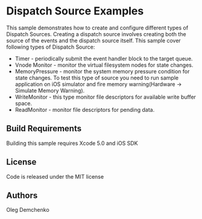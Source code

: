 Dispatch Source Examples
==============

This sample demonstrates how to create and configure different types of Dispatch Sources. Creating a dispatch source involves creating both the source of the events and the dispatch source itself. This sample cover following types of Dispatch Source:

* Timer - periodically submit the event handler block to the target queue.
* Vnode Monitor - monitor the virtual filesystem nodes for state changes.
* MemoryPressure - monitor the system memory pressure condition for state changes. To test this type of source you need to run sample application on iOS simulator and fire memory warning(Hardware -> Simulate Memory Warning).
* WriteMonitor - this type monitor file descriptors for available write buffer space.
* ReadMonitor - monitor file descriptors for pending data.

Build Requirements
------------------

Building this sample requires Xcode 5.0 and iOS SDK 

License
-------
Code is released under the MIT license

Authors
------ 
Oleg Demchenko
